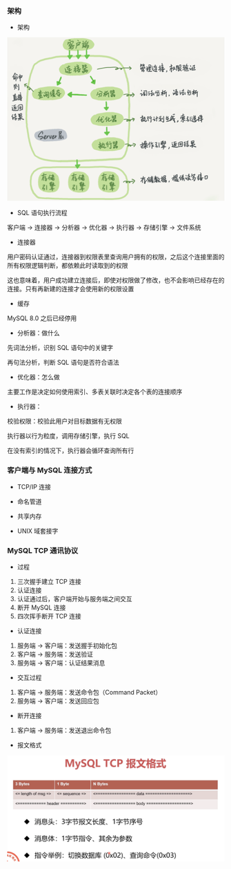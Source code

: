 ### 架构

* 架构

![MySQL 架构](002_架构.png)


* SQL 语句执行流程

客户端 -> 连接器 -> 分析器 -> 优化器 -> 执行器 -> 存储引擎 -> 文件系统


* 连接器

用户密码认证通过，连接器到权限表里查询用户拥有的权限，之后这个连接里面的所有权限逻辑判断，都依赖此时读取到的权限

这也意味着，用户成功建立连接后，即使对权限做了修改，也不会影响已经存在的连接。只有再新建的连接才会使用新的权限设置


* 缓存

MySQL 8.0 之后已经停用


* 分析器：做什么

先词法分析，识别 SQL 语句中的关键字

再句法分析，判断 SQL 语句是否符合语法


* 优化器：怎么做

主要工作是决定如何使用索引、多表关联时决定各个表的连接顺序


* 执行器：

校验权限：校验此用户对目标数据有无权限

执行器以行为粒度，调用存储引擎，执行 SQL

在没有索引的情况下，执行器会循环查询所有行


### 客户端与 MySQL 连接方式

* TCP/IP 连接

* 命名管道

* 共享内存

* UNIX 域套接字


### MySQL TCP 通讯协议

* 过程

1. 三次握手建立 TCP 连接
2. 认证连接
3. 认证通过后，客户端开始与服务端之间交互
4. 断开 MySQL 连接
5. 四次挥手断开 TCP 连接

* 认证连接

1. 服务端 -> 客户端：发送握手初始化包
2. 客户端 -> 服务端：发送验证
3. 服务端 -> 客户端：认证结果消息

* 交互过程

1. 客户端 -> 服务端：发送命令包（Command Packet）
2. 服务端 -> 客户端：发送回应包

* 断开连接

1. 客户端 -> 服务端：发送退出命令包

* 报文格式

![报文格式](002_TCP报文格式.png)
